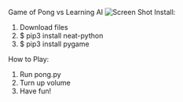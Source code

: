 Game of Pong vs Learning AI
![Screen Shot](imgs/screenshots/menu.png)
Install:
1. Download files
2. $ pip3 install neat-python
3. $ pip3 install pygame

How to Play:
1. Run pong.py
2. Turn up volume
3. Have fun!
